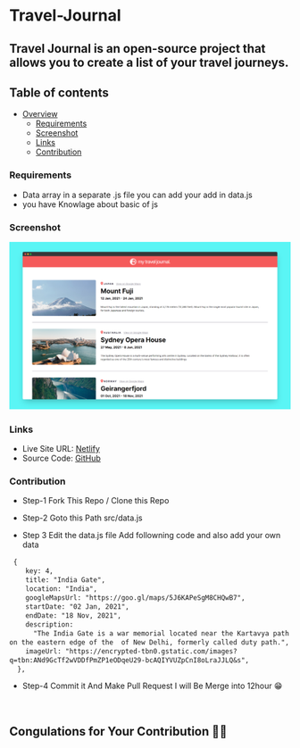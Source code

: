 # Travel-Journal
## Travel Journal is an open-source project that allows you to create a list of your travel journeys.

## Table of contents

- [Overview](#overview)
  - [Requirements](#requirements)
  - [Screenshot](#screenshot)
  - [Links](#links)
  - [Contribution](#Contribution)

### Requirements

- Data array in a separate .js file you can add your add in data.js
- you have Knowlage about basic of js

### Screenshot

![screenshot](/src/screenshots/screenshot.png)

### Links

- Live Site URL: [Netlify](https://travel-journal-pearl-seven.vercel.app/)
- Source Code: [GitHub](https://github.com/Nishitbaria/Travel-Journal)



### Contribution

- Step-1 Fork This Repo / Clone this Repo 

- Step-2  Goto this Path  src/data.js


- Step 3 Edit the data.js file  Add followning code and also add your own data 
```
 {
    key: 4,
    title: "India Gate",
    location: "India",
    googleMapsUrl: "https://goo.gl/maps/5J6KAPeSgM8CHQwB7",
    startDate: "02 Jan, 2021",
    endDate: "18 Nov, 2021",
    description:
      "The India Gate is a war memorial located near the Kartavya path on the eastern edge of the  of New Delhi, formerly called duty path.",
    imageUrl: "https://encrypted-tbn0.gstatic.com/images?q=tbn:ANd9GcTf2wVDDfPmZP1eODqeU29-bcAQIYVUZpCnI8oLraJJLQ&s",
  },
```
- Step-4 Commit it And Make Pull Request I will Be Merge into 12hour 😁

<br/>


## Congulations for Your Contribution 🎊🎉


